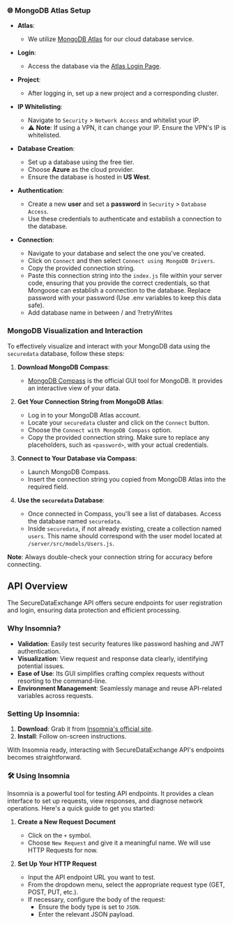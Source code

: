 
### 🌐 **MongoDB Atlas Setup**

- **Atlas**: 
  - We utilize [MongoDB Atlas](https://www.mongodb.com/cloud/atlas) for our cloud database service.

- **Login**: 
  - Access the database via the [Atlas Login Page](https://account.mongodb.com/account/login).

- **Project**: 
  - After logging in, set up a new project and a corresponding cluster.

- **IP Whitelisting**: 
  - Navigate to `Security` > `Network Access` and whitelist your IP. 
  - ⚠️ **Note**: If using a VPN, it can change your IP. Ensure the VPN's IP is whitelisted.

- **Database Creation**:
  - Set up a database using the free tier.
  - Choose **Azure** as the cloud provider.
  - Ensure the database is hosted in **US West**.

- **Authentication**:
  - Create a new **user** and set a **password** in `Security` > `Database Access`.
  - Use these credentials to authenticate and establish a connection to the database.
  
- **Connection**:
  - Navigate to your database and select the one you've created.
  - Click on `Connect` and then select `Connect using MongoDB Drivers`.
  - Copy the provided connection string.
  - Paste this connection string into the `index.js` file within your server code, ensuring that you provide the correct credentials, so that Mongoose can establish a connection to the database. Replace password with your password (Use .env variables to keep this data safe).
  - Add database name in between / and ?retryWrites

### MongoDB Visualization and Interaction

To effectively visualize and interact with your MongoDB data using the `securedata` database, follow these steps:

1. **Download MongoDB Compass**:
   - [MongoDB Compass](https://www.mongodb.com/products/tools/compass) is the official GUI tool for MongoDB. It provides an interactive view of your data.

2. **Get Your Connection String from MongoDB Atlas**:
   - Log in to your MongoDB Atlas account.
   - Locate your `securedata` cluster and click on the `Connect` button.
   - Choose the `Connect with MongoDB Compass` option.
   - Copy the provided connection string. Make sure to replace any placeholders, such as `<password>`, with your actual credentials.

3. **Connect to Your Database via Compass**:
   - Launch MongoDB Compass.
   - Insert the connection string you copied from MongoDB Atlas into the required field.
   
4. **Use the `securedata` Database**:
   - Once connected in Compass, you'll see a list of databases. Access the database named `securedata`.
   - Inside `securedata`, if not already existing, create a collection named `users`. This name should correspond with the user model located at `/server/src/models/Users.js`.

**Note**: Always double-check your connection string for accuracy before connecting.

## API Overview

The SecureDataExchange API offers secure endpoints for user registration and login, ensuring data protection and efficient processing.

### Why Insomnia?

- **Validation**: Easily test security features like password hashing and JWT authentication.
- **Visualization**: View request and response data clearly, identifying potential issues.
- **Ease of Use**: Its GUI simplifies crafting complex requests without resorting to the command-line.
- **Environment Management**: Seamlessly manage and reuse API-related variables across requests.

### Setting Up Insomnia:

1. **Download**: Grab it from [Insomnia's official site](https://insomnia.rest/download).
2. **Install**: Follow on-screen instructions.

With Insomnia ready, interacting with SecureDataExchange API's endpoints becomes straightforward.

### 🛠 **Using Insomnia**

Insomnia is a powerful tool for testing API endpoints. It provides a clean interface to set up requests, view responses, and diagnose network operations. Here's a quick guide to get you started:

1. **Create a New Request Document**
    - Click on the `+` symbol.
    - Choose `New Request` and give it a meaningful name. We will use HTTP Requests for now.

2. **Set Up Your HTTP Request**
    - Input the API endpoint URL you want to test.
    - From the dropdown menu, select the appropriate request type (GET, POST, PUT, etc.).
    - If necessary, configure the body of the request:
      - Ensure the body type is set to `JSON`.
      - Enter the relevant JSON payload.


